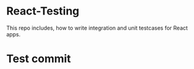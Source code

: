 # React-Testing

This repo includes, how to write integration and unit testcases for React apps.

# Test commit
